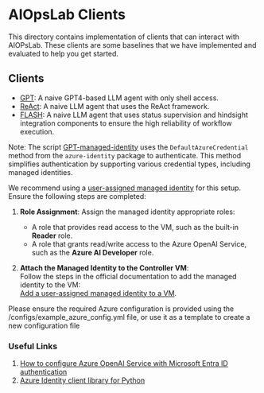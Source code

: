 # AIOpsLab Clients

This directory contains implementation of clients that can interact with AIOPsLab.
These clients are some baselines that we have implemented and evaluated to help you get started.

## Clients

- [GPT](/clients/gpt.py): A naive GPT4-based LLM agent with only shell access.
- [ReAct](/clients/react.py): A naive LLM agent that uses the ReAct framework.
- [FLASH](/clients/flash.py): A naive LLM agent that uses status supervision and hindsight integration components to ensure the high reliability of workflow execution.

Note: The script [GPT-managed-identity](/clients/gpt_managed_identity.py) uses the `DefaultAzureCredential` method from the `azure-identity` package to authenticate. This method simplifies authentication by supporting various credential types, including managed identities.

We recommend using a [user-assigned managed identity](https://learn.microsoft.com/en-us/entra/identity/managed-identities-azure-resources/how-manage-user-assigned-managed-identities?pivots=identity-mi-methods-azp) for this setup. Ensure the following steps are completed:

1. **Role Assignment**: Assign the managed identity appropriate roles:
   - A role that provides read access to the VM, such as the built-in **Reader** role.
   - A role that grants read/write access to the Azure OpenAI Service, such as the **Azure AI Developer** role.

2. **Attach the Managed Identity to the Controller VM**:  
   Follow the steps in the official documentation to add the managed identity to the VM:  
   [Add a user-assigned managed identity to a VM](https://learn.microsoft.com/en-us/entra/identity/managed-identities-azure-resources/how-to-configure-managed-identities?pivots=qs-configure-portal-windows-vm#user-assigned-managed-identity).

Please ensure the required Azure configuration is provided using the /configs/example_azure_config.yml file, or use it as a template to create a new configuration file

### Useful Links
1. [How to configure Azure OpenAI Service with Microsoft Entra ID authentication](https://learn.microsoft.com/en-us/azure/ai-services/openai/how-to/managed-identity)  
2. [Azure Identity client library for Python](https://learn.microsoft.com/en-us/python/api/overview/azure/identity-readme?view=azure-python#defaultazurecredential)
